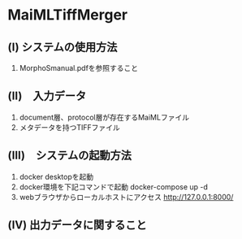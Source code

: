 # MaiMLTiffMerger
## (Ⅰ) システムの使用方法
1. MorphoSmanual.pdfを参照すること

## (Ⅱ)　入力データ
1. document層、protocol層が存在するMaiMLファイル
1. メタデータを持つTIFFファイル

## (Ⅲ)　システムの起動方法
1. docker desktopを起動
1. docker環境を下記コマンドで起動
    docker-compose up -d
1. webブラウザからローカルホストにアクセス
    http://127.0.0.1:8000/

## (Ⅳ) 出力データに関すること　

